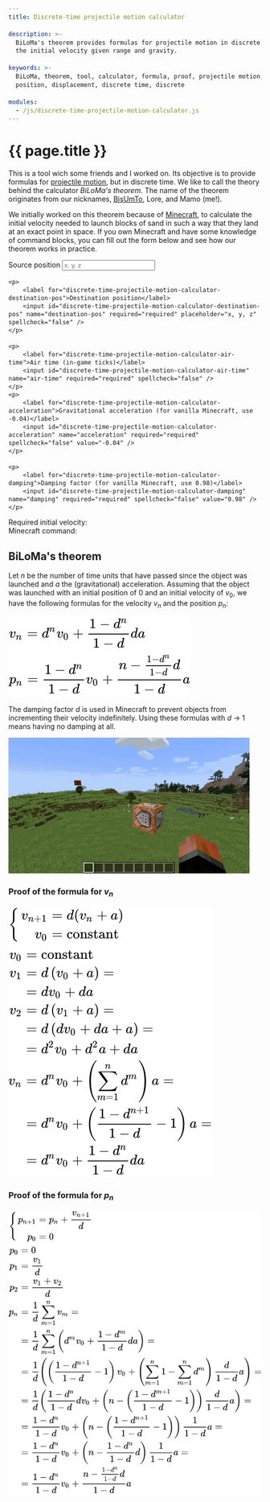 ```yaml
---
title: Discrete-time projectile motion calculator

description: >-
  BiLoMa's theorem provides formulas for projectile motion in discrete time. An online tool is provided to calculate
  the initial velocity given range and gravity.

keywords: >-
  BiLoMa, theorem, tool, calculator, formula, proof, projectile motion, projectile, motion, initial velocity, velocity,
  position, displacement, discrete time, discrete

modules:
  - /js/discrete-time-projectile-motion-calculator.js
---
```


# {{ page.title }} #

This is a tool wich some friends and I worked on. Its objective is to provide formulas for
[projectile motion](https://en.wikipedia.org/wiki/Projectile_motion), but in discrete time. We like to call the
theory behind the calculator _BiLoMa's theorem_. The name of the theorem originates from our nicknames,
[BisUmTo](https://bisumto.it/), Lore, and Mamo (me!).

We initially worked on this theorem because of [Minecraft](https://www.minecraft.net/), to calculate the initial
velocity needed to launch blocks of sand in such a way that they land at an exact point in
space. If you own Minecraft and have some knowledge of command blocks, you can fill out the form
below and see how our theorem works in practice.

<form id="discrete-time-projectile-motion-calculator">
	<p>
		<label for="discrete-time-projectile-motion-calculator-source-pos">Source position</label>
		<input id="discrete-time-projectile-motion-calculator-source-pos" name="source-pos" required="required" placeholder="x, y, z" spellcheck="false" />
	</p>

	<p>
		<label for="discrete-time-projectile-motion-calculator-destination-pos">Destination position</label>
		<input id="discrete-time-projectile-motion-calculator-destination-pos" name="destination-pos" required="required" placeholder="x, y, z" spellcheck="false" />
	</p>

	<p>
		<label for="discrete-time-projectile-motion-calculator-air-time">Air time (in-game ticks)</label>
		<input id="discrete-time-projectile-motion-calculator-air-time" name="air-time" required="required" spellcheck="false" />
	</p>
	<p>
		<label for="discrete-time-projectile-motion-calculator-acceleration">Gravitational acceleration (for vanilla Minecraft, use -0.04)</label>
		<input id="discrete-time-projectile-motion-calculator-acceleration" name="acceleration" required="required" spellcheck="false" value="-0.04" />
	</p>

	<p>
		<label for="discrete-time-projectile-motion-calculator-damping">Damping factor (for vanilla Minecraft, use 0.98)</label>
		<input id="discrete-time-projectile-motion-calculator-damping" name="damping" required="required" spellcheck="false" value="0.98" />
	</p>
</form>

Required initial velocity: <output id="discrete-time-projectile-motion-calculator-result"></output> \
Minecraft command: <output for="discrete-time-projectile-motion-calculator-source-pos discrete-time-projectile-motion-calculator-destination-pos discrete-time-projectile-motion-calculator-air-time discrete-time-projectile-motion-calculator-acceleration discrete-time-projectile-motion-calculator-damping"><code id="discrete-time-projectile-motion-calculator-command"></code></output>


## BiLoMa's theorem ##

Let <i>n</i> be the number of time units that have passed since the object was launched and <i>a</i> the
(gravitational) acceleration. Assuming that the object was launched with an initial position of 0 and an initial
velocity of <i>v</i><sub>0</sub>, we have the following formulas for the velocity <i>v</i><sub><i>n</i></sub> and the
position <i>p</i><sub><i>n</i></sub>:

![BiLoMa’s theorem](/img/discrete-time-projectile-motion-calculator/theorem.svg)

The damping factor <i>d</i> is used in Minecraft to prevent objects from incrementing their velocity indefinitely.
Using these formulas with <span class="nowrap"><i>d</i> → 1</span> means having no damping at all.

![A block of sand landing exactly where predicted by the theorem](/img/discrete-time-projectile-motion-calculator/example.gif)


### Proof of the formula for <i>v<sub>n</sub></i> ###

![Proof of the formula for vn](/img/discrete-time-projectile-motion-calculator/vn-proof.svg)


### Proof of the formula for <i>p<sub>n</sub></i> ###

![Proof of the formula for pn](/img/discrete-time-projectile-motion-calculator/pn-proof.svg)